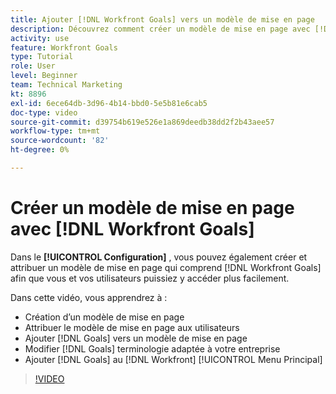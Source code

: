 ```yaml
---
title: Ajouter [!DNL Workfront Goals] vers un modèle de mise en page
description: Découvrez comment créer un modèle de mise en page avec [!DNL Workfront Goals], assign the layout template to users, and change [!DNL Goals] terminologie adaptée à votre entreprise.
activity: use
feature: Workfront Goals
type: Tutorial
role: User
level: Beginner
team: Technical Marketing
kt: 8896
exl-id: 6ece64db-3d96-4b14-bbd0-5e5b81e6cab5
doc-type: video
source-git-commit: d39754b619e526e1a869deedb38dd2f2b43aee57
workflow-type: tm+mt
source-wordcount: '82'
ht-degree: 0%

---
```


# Créer un modèle de mise en page avec [!DNL Workfront Goals]

Dans le **[!UICONTROL Configuration]** , vous pouvez également créer et attribuer un modèle de mise en page qui comprend [!DNL Workfront Goals] afin que vous et vos utilisateurs puissiez y accéder plus facilement.

Dans cette vidéo, vous apprendrez à :

* Création d’un modèle de mise en page
* Attribuer le modèle de mise en page aux utilisateurs
* Ajouter [!DNL Goals] vers un modèle de mise en page
* Modifier [!DNL Goals] terminologie adaptée à votre entreprise
* Ajouter [!DNL Goals] au [!DNL Workfront] [!UICONTROL Menu Principal]

>[!VIDEO](https://video.tv.adobe.com/v/335190/?quality=12)

<!--
Learn more graphic
-->
